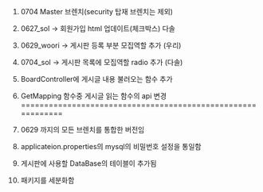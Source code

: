 
1. 0704 Master 브렌치(security 탑재 브렌치는 제외)
2. 0627_sol -> 회원가입 html 업데이트(체크박스) 다솔
3. 0629_woori -> 게시판 등록 부분 모집역할 추가 (우리)
4. 0704_sol -> 게시판 목록에 모집역할 radio 추가 (다솔)

5. BoardController에 게시글 내용 불러오는 함수 추가
6. GetMapping 함수중 게시글 읽는 함수의 api 변경
============================================================
1. 0629 까지의 모든 브렌치를 통합한 버전임
2. applicateion.properties의 mysql의 비밀번호 설정을 통일함
3. 게시판에 사용할 DataBase의 테이블이 추가됨
4. 패키지를 세분화함

